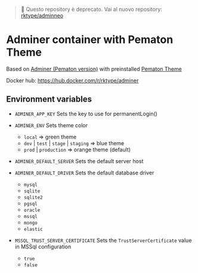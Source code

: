 > 🚨 Questo repository è deprecato. Vai al nuovo repository: [rktype/adminneo](https://github.com/rktype/adminneo)

# Adminer container with Pematon Theme
Based on [Adminer (Pematon version)](https://github.com/pematon/adminer) with preinstalled [Pematon Theme](https://github.com/pematon/adminer-theme)

Docker hub: https://hub.docker.com/r/rktype/adminer

## Environment variables
- `ADMINER_APP_KEY` Sets the key to use for permanentLogin()

- `ADMINER_ENV` Sets theme color
  - `local` => green theme
  - `dev` | `test` | `stage` | `staging` => blue theme
  - `prod` | `production` => orange theme (default)

- `ADMINER_DEFAULT_SERVER` Sets the default server host

- `ADMINER_DEFAULT_DRIVER` Sets the default database driver
  - `mysql`
  - `sqlite`
  - `sqlite2`
  - `pgsql`
  - `oracle`
  - `mssql`
  - `mongo`
  - `elastic`

- `MSSQL_TRUST_SERVER_CERTIFICATE` Sets the `TrustServerCertificate` value in MSSql configuration
  - `true`
  - `false`
